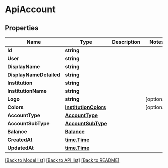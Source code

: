# ApiAccount

## Properties

Name | Type | Description | Notes
------------ | ------------- | ------------- | -------------
**Id** | **string** |  | 
**User** | **string** |  | 
**DisplayName** | **string** |  | 
**DisplayNameDetailed** | **string** |  | 
**Institution** | **string** |  | 
**InstitutionName** | **string** |  | 
**Logo** | **string** |  | [optional] 
**Colors** | [**InstitutionColors**](InstitutionColors.md) |  | [optional] 
**AccountType** | [**AccountType**](AccountType.md) |  | 
**AccountSubType** | [**AccountSubType**](AccountSubType.md) |  | 
**Balance** | [**Balance**](Balance.md) |  | 
**CreatedAt** | [**time.Time**](time.Time.md) |  | 
**UpdatedAt** | [**time.Time**](time.Time.md) |  | 

[[Back to Model list]](../README.md#documentation-for-models) [[Back to API list]](../README.md#documentation-for-api-endpoints) [[Back to README]](../README.md)


